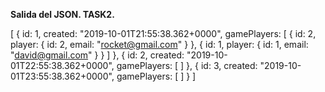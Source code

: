 **Salida  del JSON. TASK2.**

[
    {
        id: 1,
        created: "2019-10-01T21:55:38.362+0000",
        gamePlayers: [
            {
                id: 2,
                player: {
                            id: 2,
                            email: "rocket@gmail.com"
                        }
            },
            {
                id: 1,
                player: {
                            id: 1,
                            email: "david@gmail.com"
                        }
            }
        ]
    },
    {
        id: 2,
        created: "2019-10-01T22:55:38.362+0000",
        gamePlayers: [ ]
    },
    {
        id: 3,
        created: "2019-10-01T23:55:38.362+0000",
        gamePlayers: [ ]
    }
]